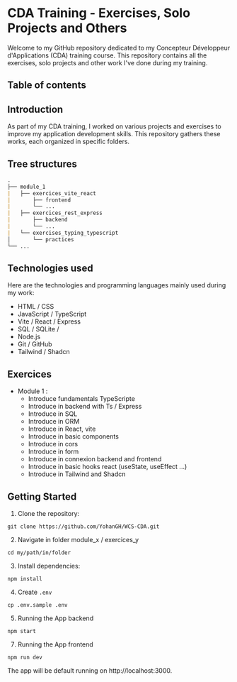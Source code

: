 # CDA Training - Exercises, Solo Projects and Others

Welcome to my GitHub repository dedicated to my Concepteur Développeur d'Applications (CDA) training course. This repository contains all the exercises, solo projects and other work I've done during my training.

## Table of contents

## Introduction

As part of my CDA training, I worked on various projects and exercises to improve my application development skills. This repository gathers these works, each organized in specific folders.

## Tree structures

```md
.
├── module_1
|   ├── exercices_vite_react
|       ├── frontend
|       └── ...
|   ├── exercices_rest_express
|       ├── backend
|       └── ...
|   └── exercises_typing_typescript
│       └── practices
└── ...
```

## Technologies used

Here are the technologies and programming languages mainly used during my work:

- HTML / CSS
- JavaScript / TypeScript 
- Vite / React / Express
- SQL / SQLite / 
- Node.js
- Git / GitHub
- Tailwind / Shadcn

## Exercices

- Module 1 : 
    - Introduce fundamentals TypeScripte
    - Introduce in backend with Ts / Express
    - Introduce in SQL
    - Introduce in ORM
    - Introduce in React, vite
    - Introduce in basic components
    - Introduce in cors
    - Introduce in form
    - Introduce in connexion backend and frontend
    - Introduce in basic hooks react (useState, useEffect ...)
    - Introduce in Tailwind and Shadcn


## Getting Started

1. Clone the repository: 

```shell
git clone https://github.com/YohanGH/WCS-CDA.git
```

2. Navigate in folder module_x / exercices_y

```shell
cd my/path/in/folder
```

3. Install dependencies:

```shell
npm install
```

4. Create `.env`

```shell
cp .env.sample .env
```

5. Running the App backend

```shell
npm start
```

7. Running the App frontend

```shell
npm run dev
```

The app will be default running on http://localhost:3000.